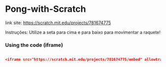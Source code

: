 # Pong-with-Scratch

link site: https://scratch.mit.edu/projects/781674775

Instruções: Utilize a seta para cima e para baixo para movimentar a raquete!

### Using the code (iframe)

```json

<iframe src="https://scratch.mit.edu/projects/781674775/embed" allowtransparency="true" width="485" height="402" frameborder="0" scrolling="no"       allowfullscreen> </iframe>

```
